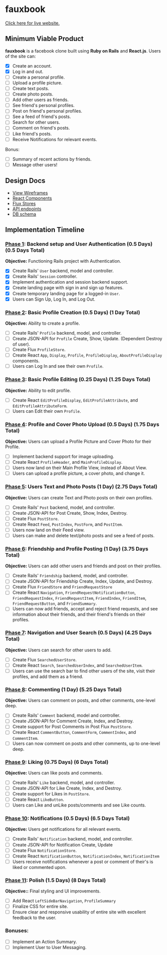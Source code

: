 # fauxbook

[Click here for live website.][live-link]

[live-link]: http://fauxbook.danphillips.io

## Minimum Viable Product

**fauxbook** is a facebook clone built using **Ruby on Rails** and **React.js**. Users of the site can:

- [x] Create an account.
- [x] Log in and out.
- [ ] Create a personal profile.
- [ ] Upload a profile picture.
- [ ] Create text posts.
- [ ] Create photo posts.
- [ ] Add other users as friends.
- [ ] See friend's personal profiles.
- [ ] Post on friend's personal profiles.
- [ ] See a feed of friend's posts.
- [ ] Search for other users.
- [ ] Comment on friend's posts.
- [ ] Like friend's posts.
- [ ] Receive Notifications for relevant events.

Bonus:
- [ ] Summary of recent actions by friends.
- [ ] Message other users!

## Design Docs
* [View Wireframes][views]
* [React Components][components]
* [Flux Stores][stores]
* [API endpoints][api-endpoints]
* [DB schema][schema]

[views]: ./docs/views.md
[components]: ./docs/components.md
[stores]: ./docs/stores.md
[api-endpoints]: ./docs/api-endpoints.md
[schema]: ./docs/schema.md

## Implementation Timeline

### [Phase 1][phase-one]: Backend setup and User Authentication (0.5 Days) (0.5 Days Total)

**Objective:** Functioning Rails project with Authentication.

- [x] Create Rails' `User` backend, model and controller.
- [x] Create Rails' `Session` controller.
- [x] Implement authentication and session backend support.
- [x] Create landing page with sign in and sign up features.
- [x] Create temporary landing page for a logged-in `User`.
- [x] Users can Sign Up, Log In, and Log Out.

### [Phase 2][phase-two]: Basic Profile Creation (0.5 Days) (1 Day Total)

**Objective:** Ability to create a profile.

- [ ] Create Rails' `Profile` backend, model, and controller.
- [ ] Create JSON-API for `Profile` Create, Show, Update. (Dependent Destroy of user).
- [ ] Create Flux `ProfileStore`.
- [ ] Create React `App`, `Display`, `Profile`, `ProfileDisplay`, `AboutProfileDisplay` components.
- [ ] Users can Log In and see their own `Profile`.

### [Phase 3][phase-three]: Basic Profile Editing (0.25 Days) (1.25 Days Total)

**Objective:** Ability to edit profile.

- [ ] Create React `EditProfileDisplay`, `EditProfileAttribute`, and `EditProfileAttributeForm`.
- [ ] Users can Edit their own `Profile`.

### [Phase 4][phase-four]: Profile and Cover Photo Upload (0.5 Days) (1.75 Days Total)

**Objective:** Users can upload a Profile Picture and Cover Photo for their Profile.

- [ ] Implement backend support for image uploading.
- [ ] Create React `ProfileHeader`, and `MainProfileDisplay`.
- [ ] Users now land on their Main Profile View, instead of About View.
- [ ] Users can upload a profile picture, a cover photo, and change it.

### [Phase 5][phase-five]: Users Text and Photo Posts (1 Day) (2.75 Days Total)

**Objective:** Users can create Text and Photo posts on their own profiles.

- [ ] Create Rails' `Post` backend, model, and controller.
- [ ] Create JSON-API for Post Create, Show, Index, Destroy.
- [ ] Create Flux `PostStore`.
- [ ] Create React `Feed`, `PostIndex`, `PostForm`, and `PostItem`.
- [ ] Users now land on their Feed view.
- [ ] Users can make and delete text/photo posts and see a feed of posts.

### [Phase 6][phase-six]: Friendship and Profile Posting (1 Day) (3.75 Days Total)

**Objective:** Users can add other users and friends and post on their profiles.

- [ ] Create Rails' `Friendship` backend, model, and controller.
- [ ] Create JSON-API for Friendship Create, Index, Update, and Destroy.
- [ ] Create Flux `FriendStore` and `FriendRequestStore`
- [ ] Create React `Navigation`, `FriendRequestNotificationButton`, `FriendRequestIndex`, `FriendRequestItem`, `FriendIndex`, `FriendItem`, `FriendRequestButton`, and `FriendSummary`.
- [ ] Users can now add friends, accept and reject friend requests, and see information about their friends, and their friend's friends on their profiles.

### [Phase 7][phase-seven]: Navigation and User Search (0.5 Days) (4.25 Days Total)

**Objective:** Users can search for other users to add.

- [ ] Create Flux `SearchedUserStore`.
- [ ] Create React `Search`, `SearchedUserIndex`, and `SearchedUserItem`.
- [ ] Users can use the search bar to find other users of the site, visit their profiles, and add them as a friend.

### [Phase 8][phase-eight]: Commenting (1 Day) (5.25 Days Total)

**Objective:** Users can comment on posts, and other comments, one-level deep.

- [ ] Create Rails' `Comment` backend, model and controller.
- [ ] Create JSON-API for Comment Create, Index, and Destroy.
- [ ] Create support for Post Comments in Post Flux `PostStore`.
- [ ] Create React `CommentButton`, `CommentForm`, `CommentIndex`, and `CommentItem`.
- [ ] Users can now comment on posts and other comments, up to one-level deep.

### [Phase 9][phase-nine]: Liking (0.75 Days) (6 Days Total)

**Objective:** Users can like posts and comments.

- [ ] Create Rails' `Like` backend, model, and controller.
- [ ] Create JSON-API for Like Create, Index, and Destroy.
- [ ] Create support for Likes in `PostStore`.
- [ ] Create React `LikeButton`.
- [ ] Users can Like and unLike posts/comments and see Like counts.

### [Phase 10][phase-ten]: Notifications (0.5 Days) (6.5 Days Total)

**Objective:** Users get notifications for all relevant events.

- [ ] Create Rails' `Notification` backend, model, and controller.
- [ ] Create JSON-API for Notification Create, Update
- [ ] Create Flux `NotificationStore`.
- [ ] Create React `NotificationButton`, `NotificationIndex`, `NotificationItem`
- [ ] Users receive notifications whenever a post or comment of their's is liked or commented upon.

### [Phase 11][phase-eleven]: Polish (1.5 Days) (8 Days Total)

**Objective::** Final styling and UI improvements.

- [ ] Add React `LeftSideBarNavigation`, `ProfileSummary`
- [ ] Finalize CSS for entire site.
- [ ] Ensure clear and responsive usability of entire site with excellent feedback to the user.

### Bonuses:

- [ ] Implement an Action Summary.
- [ ] Implement User to User Messaging.

[phase-one]: ./docs/phases/phase1.md
[phase-two]: ./docs/phases/phase2.md
[phase-three]: ./docs/phases/phase3.md
[phase-four]: ./docs/phases/phase4.md
[phase-five]: ./docs/phases/phase5.md
[phase-six]: ./docs/phases/phase6.md
[phase-seven]: ./docs/phases/phase7.md
[phase-eight]: ./docs/phases/phase8.md
[phase-nine]: ./docs/phases/phase9.md
[phase-ten]: ./docs/phases/phase10.md
[phase-eleven]: ./docs/phases/phase11.md
